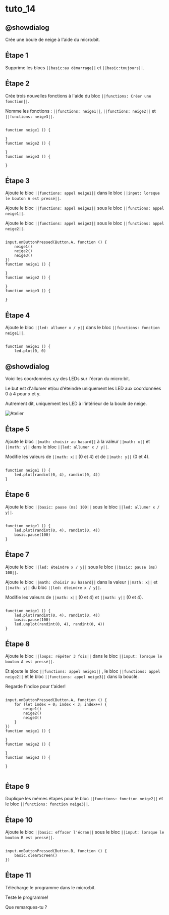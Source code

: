 # tuto_14

## @showdialog

Crée une boule de neige à l'aide du micro:bit.

## Étape 1

Supprime les blocs ``||basic:au démarrage||`` et ``||basic:toujours||``.


## Étape 2

Crée trois nouvelles fonctions à l'aide du bloc ``||functions: Créer une fonction||``.

Nomme les fonctions : ``||functions: neige1||``, ``||functions: neige2||`` et ``||functions: neige3||``.

```blocks

function neige1 () {
	
}
function neige2 () {
	
}
function neige3 () {
	
}

```

## Étape 3

Ajoute le bloc ``||functions: appel neige1||`` dans le bloc ``||input: lorsque le bouton A est pressé||``.

Ajoute le bloc ``||functions: appel neige2||`` sous le bloc ``||functions: appel neige1||``.

Ajoute le bloc ``||functions: appel neige3||`` sous le bloc ``||functions: appel neige2||``.

```blocks

input.onButtonPressed(Button.A, function () {
    neige1()
    neige2()
    neige3()
})
function neige1 () {
	
}
function neige2 () {
	
}
function neige3 () {
	
}

```

## Étape 4

Ajoute le bloc ``||led: allumer x / y||`` dans le bloc ``||functions: fonction neige1||``.

```blocks

function neige1 () {
    led.plot(0, 0)

```

## @showdialog

Voici les coordonnées x,y des LEDs sur l'écran du micro:bit.

Le but est d'allumer et/ou d'éteindre uniquement les LED aux coordonnées 0 à 4 pour x et y. 

Autrement dit, uniquement les LED à l'intérieur de la boule de neige.

![Atelier](https://pxt.azureedge.net/blob/dcab173218997aba45eb174b25cb128e3172bbb1/static/courses/csintro/coordinates/microbit-led-coords.png)


## Étape 5

Ajoute le bloc ``||math: choisir au hasard||`` à la valeur ``||math: x||`` et ``||math: y||`` dans le bloc ``||led: allumer x / y||``.

Modifie les valeurs de ``||math: x||`` (0 et 4) et de ``||math: y||`` (0 et 4).

```blocks

function neige1 () {
    led.plot(randint(0, 4), randint(0, 4))
}

```

## Étape 6

Ajoute le bloc ``||basic: pause (ms) 100||`` sous le bloc ``||led: allumer x / y||``.

```blocks

function neige1 () {
    led.plot(randint(0, 4), randint(0, 4))
    basic.pause(100)
}

```

## Étape 7

Ajoute le bloc ``||led: éteindre x / y||`` sous le bloc ``||basic: pause (ms) 100||``.

Ajoute le bloc ``||math: choisir au hasard||`` dans la valeur ``||math: x||`` et ``||math: y||`` du bloc ``||led: éteindre x / y||``.

Modifie les valeurs de ``||math: x||`` (0 et 4) et ``||math: y||`` (0 et 4).

```blocks

function neige1 () {
    led.plot(randint(0, 4), randint(0, 4))
    basic.pause(100)
    led.unplot(randint(0, 4), randint(0, 4))
}

```

## Étape 8

Ajoute le bloc ``||loops: répéter 3 fois||`` dans le bloc ``||input: lorsque le bouton A est pressé||``.

Et ajoute le bloc ``||functions: appel neige1||`` , le bloc ``||functions: appel neige2||`` et le bloc ``||functions: appel neige3||`` dans la boucle.

Regarde l'indice pour t'aider!

```blocks

input.onButtonPressed(Button.A, function () {
    for (let index = 0; index < 3; index++) {
        neige1()
        neige2()
        neige3()
    }
})
function neige1 () {
	
}
function neige2 () {
	
}
function neige3 () {
	
}


```

## Étape 9

Duplique les mêmes étapes pour le bloc ``||functions: fonction neige2||`` et le bloc ``||functions: fonction neige3||``.

## Étape 10

Ajoute le bloc ``||basic: effacer l'écran||`` sous le bloc ``||input: lorsque le bouton B est pressé||``.

```blocks

input.onButtonPressed(Button.B, function () {
    basic.clearScreen()
})

```

## Étape 11

Télécharge le programme dans le micro:bit.

Teste le programme!

Que remarques-tu ?